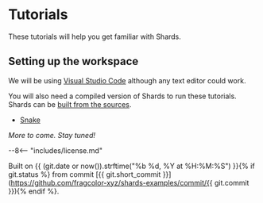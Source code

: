 # Tutorials

These tutorials will help you get familiar with Shards.

## Setting up the workspace

We will be using [Visual Studio Code](https://code.visualstudio.com/) although any text editor could work.

You will also need a compiled version of Shards to run these tutorials. Shards can be [built from the sources](https://docs.fragcolor.xyz/contribute/code/build-shards/).

* [Snake](./snake/index.md)

*More to come. Stay tuned!*

--8<-- "includes/license.md"

Built on {{ (git.date or now()).strftime("%b %d, %Y at %H:%M:%S") }}{% if git.status %} from commit [{{ git.short_commit }}](https://github.com/fragcolor-xyz/shards-examples/commit/{{ git.commit }}){% endif %}.

